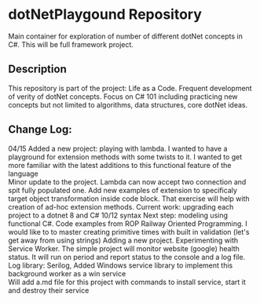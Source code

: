 # dotNetPlaygound Repository
Main container for exploration of number of different dotNet concepts in C#. This will be full framework project.

## Description
This repository is part of the project: Life as a Code. 
Frequent development of verity of dotNet concepts.
Focus on C# 101 including practicing new concepts but not limited to 
algorithms, data structures, core dotNet ideas.

## Change Log:
04/15 Added a new project: playing with lambda. I wanted to have a playground for extension methods with some twists to it.
I wanted to get more familiar with the latest additions to this functional feature of the language  
Minor update to the project. Lambda can now accept two connection and spit fully populated one.
Add new examples of extension to specificaly target object transformation inside code block. That exercise will help with creation of ad-hoc extension methods. 
Current work: upgrading each project to a dotnet 8 and C# 10/12 syntax 
Next step: modeling using functional C#. Code examples from ROP Railway Oriented Programming. I would like to to master creating primitive times with built in validation (let's get away from using strings) 
Adding a new project. Experimenting with Service Worker. The simple project will monitor website (google) health status. It will run on period and report status to the console and a log file.
Log library: Serilog, Added Windows service library to implement this background worker as a win service  
Will add a.md file for this project with commands to install service, start it and destroy their service 
